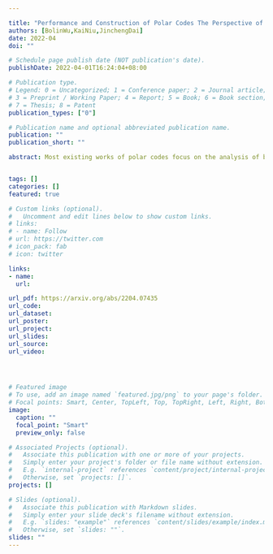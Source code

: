 ```yaml
---

title: "Performance and Construction of Polar Codes The Perspective of Bit Error Probability"
authors: [BolinWu,KaiNiu,JinchengDai]
date: 2022-04
doi: ""

# Schedule page publish date (NOT publication's date).
publishDate: 2022-04-01T16:24:04+08:00

# Publication type.
# Legend: 0 = Uncategorized; 1 = Conference paper; 2 = Journal article;
# 3 = Preprint / Working Paper; 4 = Report; 5 = Book; 6 = Book section;
# 7 = Thesis; 8 = Patent
publication_types: ["0"]

# Publication name and optional abbreviated publication name.
publication: ""
publication_short: ""

abstract: Most existing works of polar codes focus on the analysis of block error probability. However, in many scenarios, bit error probability is also important for evaluating the performance of channel codes. In this paper, we establish a new framework to analyze the bit error probability of polar codes. Specifically, by revisiting the error event of bit-channel, we first introduce the conditional bit error probability as a metric to evaluate the reliability of bit-channel for both systematic and non-systematic polar codes. Guided by the concept of polar subcode, we then derive an upper bound on the conditional bit error probability of each bit-channel, and accordingly, an upper bound on the bit error probability of polar codes. Based on these, two types of construction metrics aiming at minimizing the bit error probability of polar codes are proposed, which are of linear computational complexity and explicit forms. Simulation results show that the polar codes constructed by the proposed methods can outperform those constructed by the conventional methods.


tags: []
categories: []
featured: true

# Custom links (optional).
#   Uncomment and edit lines below to show custom links.
# links:
# - name: Follow
# url: https://twitter.com
# icon_pack: fab
# icon: twitter

links:
- name: 
  url: 

url_pdf: https://arxiv.org/abs/2204.07435
url_code: 
url_dataset:
url_poster:
url_project: 
url_slides:
url_source: 
url_video:




# Featured image
# To use, add an image named `featured.jpg/png` to your page's folder. 
# Focal points: Smart, Center, TopLeft, Top, TopRight, Left, Right, BottomLeft, Bottom, BottomRight.
image:
  caption: ""
  focal_point: "Smart"
  preview_only: false

# Associated Projects (optional).
#   Associate this publication with one or more of your projects.
#   Simply enter your project's folder or file name without extension.
#   E.g. `internal-project` references `content/project/internal-project/index.md`.
#   Otherwise, set `projects: []`.
projects: []

# Slides (optional).
#   Associate this publication with Markdown slides.
#   Simply enter your slide deck's filename without extension.
#   E.g. `slides: "example"` references `content/slides/example/index.md`.
#   Otherwise, set `slides: ""`.
slides: ""
---
```


